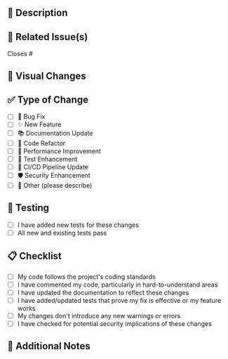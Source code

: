 ## 📝 Description
<!-- Provide a detailed description of the changes in this PR -->

## 🔗 Related Issue(s)
<!-- Link to any related issues using #issue_number notation -->
Closes #

## 📸 Visual Changes
<!-- If your changes affect the UI, provide before/after screenshots -->

## ✅ Type of Change
<!-- Check relevant options by putting an "x" in the brackets -->
- [ ] 🐛 Bug Fix
- [ ] ✨ New Feature
- [ ] 📚 Documentation Update
- [ ] 🔧 Code Refactor
- [ ] 🚀 Performance Improvement
- [ ] 🧪 Test Enhancement
- [ ] 🔄 CI/CD Pipeline Update
- [ ] 🛡️ Security Enhancement
- [ ] 🧹 Other (please describe)

## 🧪 Testing
<!-- Describe the tests you've done or need to be done -->
- [ ] I have added new tests for these changes
- [ ] All new and existing tests pass

## 📋 Checklist
<!-- Check relevant options by putting an "x" in the brackets -->
- [ ] My code follows the project's coding standards
- [ ] I have commented my code, particularly in hard-to-understand areas
- [ ] I have updated the documentation to reflect these changes
- [ ] I have added/updated tests that prove my fix is effective or my feature works
- [ ] My changes don't introduce any new warnings or errors
- [ ] I have checked for potential security implications of these changes

## 📘 Additional Notes
<!-- Any additional information that might be helpful for reviewers --> 
